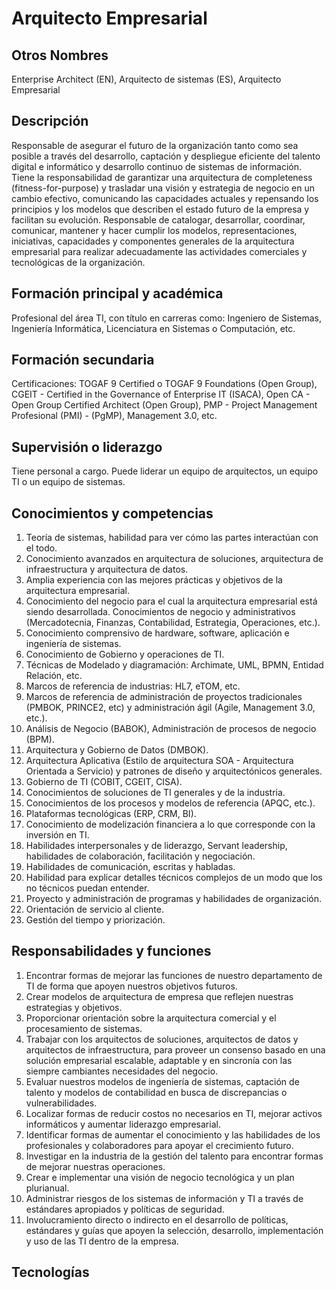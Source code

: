 # Arquitecto Empresarial

## Otros Nombres

Enterprise Architect (EN), Arquitecto de sistemas (ES), Arquitecto Empresarial

## Descripción

Responsable de asegurar el futuro de la organización tanto como sea posible a través del desarrollo, captación y despliegue eficiente del talento digital e informático y desarrollo continuo de sistemas de información. Tiene la responsabilidad de garantizar una arquitectura de completeness (fitness-for-purpose) y trasladar una visión y estrategia de negocio en un cambio efectivo, comunicando las capacidades actuales y repensando los principios y los modelos que describen el estado futuro de la empresa y facilitan su evolución. Responsable de catalogar, desarrollar, coordinar, comunicar, mantener y hacer cumplir los modelos, representaciones, iniciativas, capacidades y componentes generales de la arquitectura empresarial para realizar adecuadamente las actividades comerciales y tecnológicas de la organización.

## Formación principal y académica

Profesional del área TI, con título en carreras como: Ingeniero de Sistemas, Ingeniería Informática, Licenciatura en Sistemas o Computación, etc. 

## Formación secundaria

Certificaciones: TOGAF 9 Certified o TOGAF 9 Foundations (Open Group), CGEIT - Certified in the Governance of Enterprise IT (ISACA), Open CA - Open Group Certified Architect (Open Group), PMP - Project Management Profesional (PMI) - (PgMP), Management 3.0, etc.

## Supervisión o liderazgo

Tiene personal a cargo. Puede liderar un equipo de arquitectos, un equipo TI o un equipo de sistemas.

## Conocimientos y competencias

1.	Teoría de sistemas, habilidad para ver cómo las partes interactúan con el todo.
2.	Conocimiento avanzados en arquitectura de soluciones, arquitectura de infraestructura y arquitectura de datos.
3.	Amplia experiencia con las mejores prácticas y objetivos de la arquitectura empresarial.
4.	Conocimiento del negocio para el cual la arquitectura empresarial está siendo desarrollada. Conocimientos de negocio y administrativos (Mercadotecnia, Finanzas, Contabilidad, Estrategia, Operaciones, etc.).
5.	Conocimiento comprensivo de hardware, software, aplicación e ingeniería de sistemas.
6.	Conocimiento de Gobierno y operaciones de TI.
7.	Técnicas de Modelado y diagramación: Archimate, UML, BPMN, Entidad Relación, etc.
8.	Marcos de referencia de industrias: HL7, eTOM, etc.
9.	Marcos de referencia de administración de proyectos tradicionales (PMBOK, PRINCE2, etc) y administración ágil (Agile, Management 3.0, etc.).
10.	Análisis de Negocio (BABOK), Administración de procesos de negocio (BPM).
11.	Arquitectura y Gobierno de Datos (DMBOK).
12.	Arquitectura Aplicativa (Estilo de arquitectura SOA - Arquitectura Orientada a Servicio) y patrones de diseño y arquitectónicos generales.
13.	Gobierno de TI (COBIT, CGEIT, CISA).
14.	Conocimientos de soluciones de TI generales y de la industria.
15.	Conocimientos de los procesos y modelos de referencia (APQC,  etc.).
16.	Plataformas tecnológicas (ERP, CRM, BI).
17.	Conocimiento de modelización financiera a lo que corresponde con la inversión en TI.
18.	Habilidades interpersonales y de liderazgo, Servant leadership, habilidades de colaboración, facilitación y negociación.
19.	Habilidades de comunicación, escritas y habladas.
20.	Habilidad para explicar detalles técnicos complejos de un modo que los no técnicos puedan entender.
21.	Proyecto y administración de programas y habilidades de organización.
22.	Orientación de servicio al cliente.
23.	Gestión del tiempo y priorización.

## Responsabilidades y funciones

1.	Encontrar formas de mejorar las funciones de nuestro departamento de TI de forma que apoyen nuestros objetivos futuros.
2.	Crear modelos de arquitectura de empresa que reflejen nuestras estrategias y objetivos.
3.	Proporcionar orientación sobre la arquitectura comercial y el procesamiento de sistemas.
4.	Trabajar con los arquitectos de soluciones, arquitectos de datos y arquitectos de infraestructura, para proveer un consenso basado en una solución empresarial escalable, adaptable y en sincronía con las siempre cambiantes necesidades del negocio.
5.	Evaluar nuestros modelos de ingeniería de sistemas, captación de talento y modelos de contabilidad en busca de discrepancias o vulnerabilidades.
6.	Localizar formas de reducir costos no necesarios en TI, mejorar activos informáticos y aumentar liderazgo empresarial.
7.	Identificar formas de aumentar el conocimiento y las habilidades de los profesionales y colaboradores para apoyar el crecimiento futuro.
8.	Investigar en la industria de la gestión del talento para encontrar formas de mejorar nuestras operaciones.
9.	Crear e implementar una visión de negocio tecnológica y un plan plurianual.
10.	Administrar riesgos de los sistemas de información y TI a través de estándares apropiados y políticas de seguridad.
11.	Involucramiento directo o indirecto en el desarrollo de políticas, estándares y guías que apoyen la selección, desarrollo, implementación y uso de las TI dentro de la empresa.


## Tecnologías